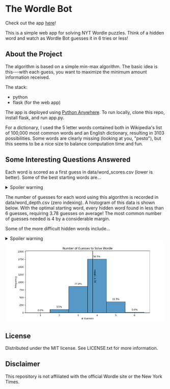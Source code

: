 # The Wordle Bot
Check out the app <a href="https://wordlebot.pythonanywhere.com/">here</a>!

This is a simple web app for solving NYT Wordle puzzles. Think of a hidden word and watch as Wordle Bot guesses it in 6 tries or less!

## About the Project
The algorithm is based on a simple min-max algorithm. The basic idea is this---with each guess, you want to maximize the minimum amount information received. 

The stack:
- python
- flask (for the web app)

The app is deployed using <a href="https://www.pythonanywhere.com/">Python Anywhere</a>. To run locally, clone this repo, install flask, and run app.py.

For a dictionary, I used the 5 letter words contained both in Wikipedia's list of 100,000 most common words and an English dictionary, resulting in 3103 possibilities. Some words are clearly missing (looking at you, "pesto"), but this seems to be a nice size to balance computation time and fun.

## Some Interesting Questions Answered
Each word is scored as a first guess in data/word_scores.csv (lower is better). Some of the best starting words are...
<details>
<summary>Spoiler warning</summary>
reals, aloes, tails, roles, and rates
</details>

The number of guesses for each word using this algorithm is recorded in data/word_depth.csv (zero indexing). A histogram of this data is shown below. With the optimal starting word, every hidden word found in less than 6 guesses, requiring 3.78 guesses on average! The most common number of guesses needed is 4 by a considerable margin.

Some of the more difficult hidden words include...
<details>
  <summary>Spoiler warning</summary>
  eaves, fades, gapes, gazes, and wages
</details>

<div align="center">
<img src="data/word_depth_distribution.png" alt="word_depth" width="800" height="auto" />
</div>

## License
Distributed under the MIT license. See LICENSE.txt for more information.

## Disclaimer
This repository is not affiliated with the official Wordle site or the New York Times.
